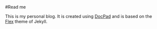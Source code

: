 #Read me

This is my personal blog. It is created using [DocPad](http://docpad.org/) and is based on the [Flex](https://github.com/the-development/flex) theme of Jekyll.